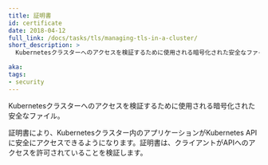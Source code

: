 ```yaml
---
title: 証明書
id: certificate
date: 2018-04-12
full_link: /docs/tasks/tls/managing-tls-in-a-cluster/
short_description: >
  Kubernetesクラスターへのアクセスを検証するために使用される暗号化された安全なファイル。

aka: 
tags:
- security
---
```

 Kubernetesクラスターへのアクセスを検証するために使用される暗号化された安全なファイル。
 
<!--more--> 

証明書により、Kubernetesクラスター内のアプリケーションがKubernetes APIに安全にアクセスできるようになります。証明書は、クライアントがAPIへのアクセスを許可されていることを検証します。
